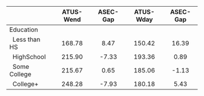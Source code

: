 
|                      |    ATUS-Wend |     ASEC-Gap |    ATUS-Wday |     ASEC-Gap |
| -------------------- | :----------: | :----------: | :----------: | :----------: |
| Education            |              |              |              |              |
| &nbsp;&nbsp;Less than HS |       168.78 |         8.47 |       150.42 |        16.39 |
| &nbsp;&nbsp;HighSchool |       215.90 |        -7.33 |       193.36 |         0.89 |
| &nbsp;&nbsp;Some College |       215.67 |         0.65 |       185.06 |        -1.13 |
| &nbsp;&nbsp;College+ |       248.28 |        -7.93 |       180.18 |         5.43 |


